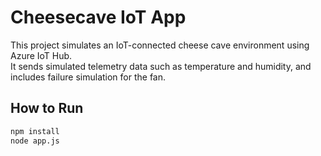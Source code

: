 # Cheesecave IoT App

This project simulates an IoT-connected cheese cave environment using Azure IoT Hub.  
It sends simulated telemetry data such as temperature and humidity, and includes failure simulation for the fan.

## How to Run

```bash
npm install
node app.js
